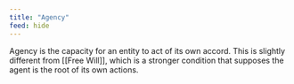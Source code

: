 ```yaml
---
title: "Agency"
feed: hide
---
```


Agency is the capacity for an entity to act of its own accord. This is slightly different from [[Free Will]], which is a stronger condition that supposes the agent is the root of its own actions.